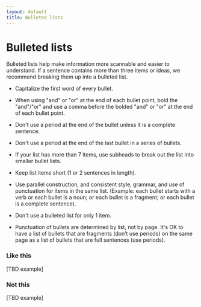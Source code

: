 ```yaml
---
layout: default
title: Bulleted lists
---
```


# Bulleted lists

Bulleted lists help make information more scannable and easier to understand.  If a sentence contains more than three items or ideas, we recommend breaking them up into a bulleted list.

- Capitalize the first word of every bullet.
- When using "and" or "or" at the end of each bullet point, bold the "and"/"or" and use a comma before the bolded "and" or "or" at the end of each bullet point.



- Don't use a period at the end of the bullet unless it is a complete sentence.
- Don't use a period at the end of the last bullet in a series of bullets.
- If your list has more than 7 items, use subheads to break out the list into smaller bullet lists.
- Keep list items short (1 or 2 sentences in length).
- Use parallel construction, and consistent style, grammar, and use of punctuation for items in the same list. (Example: each bullet starts with a verb or each bullet is a noun; or each bullet is a fragment; or each bullet is a complete sentence).
- Don't use a bulleted list for only 1 item.
- Punctuation of bullets are determined by list, not by page. It's OK to have a list of bullets that are fragments (don’t use periods) on the same page as a list of bullets that are full sentences (use periods).







<div class="do-dont">
<div class="do-dont__do">
<h3 class="do-dont__heading">Like this</h3>
<div class="do-dont__content" markdown="1">
[TBD example]
</div>
</div>

<div class="do-dont__dont">
<h3 class="do-dont__heading">Not this</h3>
<div class="do-dont__content" markdown="1">
[TBD example]
</div>
</div>

</div>

